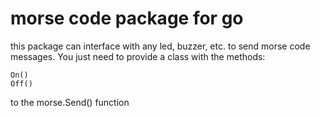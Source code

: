 # morse code package for go
this package can interface with any led, buzzer, etc. to send morse code
messages.  You just need to provide a class with the methods:

    On()
    Off()

to the morse.Send() function
